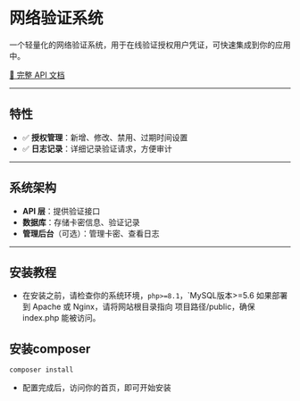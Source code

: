 # 网络验证系统

一个轻量化的网络验证系统，用于在线验证授权用户凭证，可快速集成到你的应用中。

[📖 完整 API 文档](https://github.com/iYuhuo/fk-yz/blob/1/docs/api.md)

---

## 特性

- ✅ **授权管理**：新增、修改、禁用、过期时间设置  
- ✅ **日志记录**：详细记录验证请求，方便审计  
 
---

## 系统架构

- **API 层**：提供验证接口  
- **数据库**：存储卡密信息、验证记录  
- **管理后台**（可选）：管理卡密、查看日志  

---

## 安装教程
- 在安装之前，请检查你的系统环境，`php>=8.1`，`MySQL版本>=5.6
如果部署到 Apache 或 Nginx，请将网站根目录指向 项目路径/public，确保 index.php 能被访问。
## 安装composer
```
composer install
```
- 配置完成后，访问你的首页，即可开始安装


